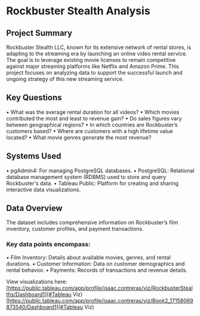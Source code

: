 # Rockbuster Stealth Analysis
## Project Summary
Rockbuster Stealth LLC, known for its extensive network of rental stores, is adapting to the streaming era by launching an online video rental service. The goal is to leverage existing movie licenses to remain competitive against major streaming platforms like Netflix and Amazon Prime. This project focuses on analyzing data to support the successful launch and ongoing strategy of this new streaming service.

## Key Questions
• What was the average rental duration for all videos?
• Which movies contributed the most and least to revenue gain?
• Do sales figures vary between geographical regions?
• In which countries are Rockbuster’s customers based?
• Where are customers with a high lifetime value located?
• What movie genres generate the most revenue?
## Systems Used
• pgAdmin4: For managing PostgreSQL databases.
• PostgreSQL: Relational database management system (RDBMS) used to store and query Rockbuster's data.
• Tableau Public: Platform for creating and sharing interactive data visualizations.
## Data Overview
The dataset includes comprehensive information on Rockbuster’s film inventory, customer profiles, and payment transactions.

### Key data points encompass:
• Film Inventory: Details about available movies, genres, and rental durations.
• Customer Information: Data on customer demographics and rental behavior.
• Payments: Records of transactions and revenue details.

View visualizations here: 
[https://public.tableau.com/app/profile/isaac.contreras/viz/RockbusterStealths/Dashboard1](#Tableau Viz)
[https://public.tableau.com/app/profile/isaac.contreras/viz/Book2_17158069873540/Dashboard1](#Tableau Viz)
